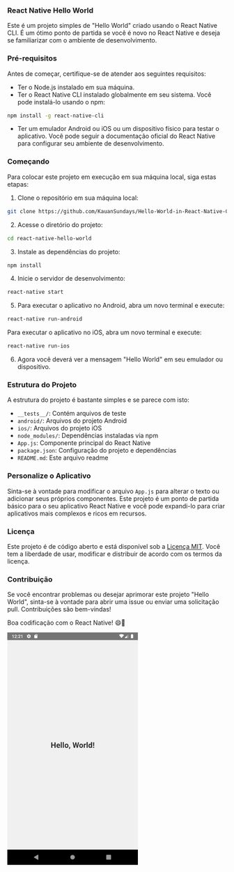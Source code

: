 ### React Native Hello World

Este é um projeto simples de "Hello World" criado usando o React Native CLI. É um ótimo ponto de partida se você é novo no React Native e deseja se familiarizar com o ambiente de desenvolvimento.

### Pré-requisitos

Antes de começar, certifique-se de atender aos seguintes requisitos:

- Ter o Node.js instalado em sua máquina.
- Ter o React Native CLI instalado globalmente em seu sistema. Você pode instalá-lo usando o npm:

```sh
npm install -g react-native-cli
```

- Ter um emulador Android ou iOS ou um dispositivo físico para testar o aplicativo. Você pode seguir a documentação oficial do React Native para configurar seu ambiente de desenvolvimento.

### Começando

Para colocar este projeto em execução em sua máquina local, siga estas etapas:

1. Clone o repositório em sua máquina local:

```sh
git clone https://github.com/KauanSundays/Hello-World-in-React-Native-CLI.git
```

2. Acesse o diretório do projeto:
```sh
cd react-native-hello-world
```

3. Instale as dependências do projeto:
```sh
npm install
```

4. Inicie o servidor de desenvolvimento:
```sh
react-native start
```
5. Para executar o aplicativo no Android, abra um novo terminal e execute:
```sh
react-native run-android
```
Para executar o aplicativo no iOS, abra um novo terminal e execute:
```sh
react-native run-ios
```


6. Agora você deverá ver a mensagem "Hello World" em seu emulador ou dispositivo.

### Estrutura do Projeto

A estrutura do projeto é bastante simples e se parece com isto:

- `__tests__/`: Contém arquivos de teste
- `android/`: Arquivos do projeto Android
- `ios/`: Arquivos do projeto iOS
- `node_modules/`: Dependências instaladas via npm
- `App.js`: Componente principal do React Native
- `package.json`: Configuração do projeto e dependências
- `README.md`: Este arquivo readme

### Personalize o Aplicativo

Sinta-se à vontade para modificar o arquivo `App.js` para alterar o texto ou adicionar seus próprios componentes. Este projeto é um ponto de partida básico para o seu aplicativo React Native e você pode expandi-lo para criar aplicativos mais complexos e ricos em recursos.

### Licença

Este projeto é de código aberto e está disponível sob a [Licença MIT](LICENSE). Você tem a liberdade de usar, modificar e distribuir de acordo com os termos da licença.

### Contribuição

Se você encontrar problemas ou desejar aprimorar este projeto "Hello World", sinta-se à vontade para abrir uma issue ou enviar uma solicitação pull. Contribuições são bem-vindas!

Boa codificação com o React Native! 😄📱



<a>
   <img src="print20.png" width=300px>
   
   </img>
</a>
